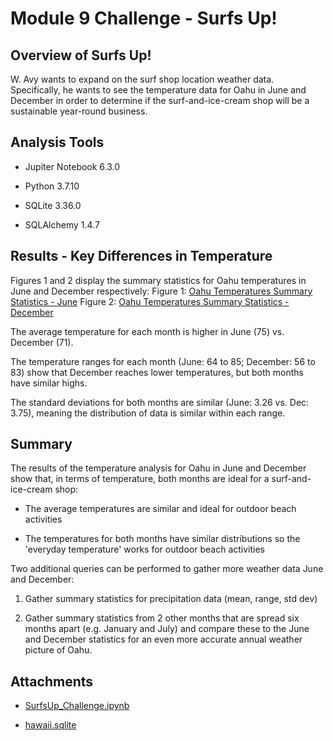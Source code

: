 # Module 9 Challenge - Surfs Up!

## Overview of Surfs Up!
W. Avy wants to expand on the surf shop location weather data. Specifically, he wants to see the temperature data for Oahu in June and December in order to determine if the surf-and-ice-cream shop will be a sustainable year-round business.


## Analysis Tools

- Jupiter Notebook 6.3.0

- Python 3.7.10

- SQLite 3.36.0

- SQLAlchemy 1.4.7


## Results - Key Differences in Temperature

Figures 1 and 2 display the summary statistics for Oahu temperatures in June and December respectively:
Figure 1: [Oahu Temperatures Summary Statistics - June](https://github.com/pmoores/surfs_up/blob/main/Resources/Oahu%20Temperatures%20Summary%20Stats%20-%20June.png)
Figure 2: [Oahu Temperatures Summary Statistics - December](https://github.com/pmoores/surfs_up/blob/main/Resources/Oahu%20Temperatures%20Summary%20Stats%20-%20Dec.png)

The average temperature for each month is higher in June (75) vs. December (71).

The temperature ranges for each month (June: 64 to 85; December: 56 to 83) show that December reaches lower temperatures, but both months have similar highs. 

The standard deviations for both months are similar (June: 3.26 vs. Dec: 3.75), meaning the distribution of data is similar within each range.


## Summary

The results of the temperature analysis for Oahu in June and December show that, in terms of temperature, both months are ideal for a surf-and-ice-cream shop: 

 - The average temperatures are similar and ideal for outdoor beach activities

-  The temperatures for both months have similar distributions so the 'everyday temperature' works for outdoor beach activities

Two additional queries can be performed to gather more weather data June and December:

1. Gather summary statistics for precipitation data (mean, range, std dev)

2. Gather summary statistics from 2 other months that are spread six months apart (e.g. January and July) and compare these to the June and December statistics for an even more accurate annual weather picture of Oahu.



## Attachments

- [SurfsUp_Challenge.ipynb](https://github.com/pmoores/surfs_up/blob/main/SurfsUp_Challenge.ipynb)

- [hawaii.sqlite](https://github.com/pmoores/surfs_up/blob/main/hawaii.sqlite)

